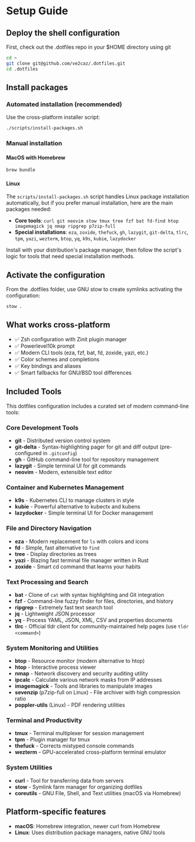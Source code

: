 # Setup Guide

## Deploy the shell configuration

First, check out the .dotfiles repo in your $HOME directory using git

```bash
cd ~
git clone git@github.com/ve2caz/.dotfiles.git
cd .dotfiles
```

## Install packages

### Automated installation (recommended)

Use the cross-platform installer script:

```bash
./scripts/install-packages.sh
```

### Manual installation

#### MacOS with Homebrew

```bash
brew bundle
```

#### Linux

The `scripts/install-packages.sh` script handles Linux package installation automatically, but if you prefer manual installation, here are the main packages needed:

- **Core tools**: `curl git neovim stow tmux tree fzf bat fd-find htop imagemagick jq nmap ripgrep p7zip-full`
- **Special installations**: `eza`, `zoxide`, `thefuck`, `gh`, `lazygit`, `git-delta`, `tlrc`, `tpm`, `yazi`, `wezterm`, `btop`, `yq`, `k9s`, `kubie`, `lazydocker`

Install with your distribution's package manager, then follow the script's logic for tools that need special installation methods.

## Activate the configuration

From the .dotfiles folder, use GNU stow to create symlinks activating the configuration:

```bash
stow .
```

## What works cross-platform

- ✅ Zsh configuration with Zinit plugin manager
- ✅ Powerlevel10k prompt
- ✅ Modern CLI tools (eza, fzf, bat, fd, zoxide, yazi, etc.)
- ✅ Color schemes and completions
- ✅ Key bindings and aliases
- ✅ Smart fallbacks for GNU/BSD tool differences

## Included Tools

This dotfiles configuration includes a curated set of modern command-line tools:

### Core Development Tools
- **git** - Distributed version control system
- **git-delta** - Syntax-highlighting pager for git and diff output (pre-configured in `.gitconfig`)
- **gh** - GitHub command-line tool for repository management
- **lazygit** - Simple terminal UI for git commands
- **neovim** - Modern, extensible text editor

### Container and Kubernetes Management
- **k9s** - Kubernetes CLI to manage clusters in style
- **kubie** - Powerful alternative to kubectx and kubens
- **lazydocker** - Simple terminal UI for Docker management

### File and Directory Navigation
- **eza** - Modern replacement for `ls` with colors and icons
- **fd** - Simple, fast alternative to `find`
- **tree** - Display directories as trees
- **yazi** - Blazing fast terminal file manager written in Rust
- **zoxide** - Smart cd command that learns your habits

### Text Processing and Search
- **bat** - Clone of `cat` with syntax highlighting and Git integration
- **fzf** - Command-line fuzzy finder for files, directories, and history
- **ripgrep** - Extremely fast text search tool
- **jq** - Lightweight JSON processor
- **yq** - Process YAML, JSON, XML, CSV and properties documents
- **tlrc** - Official tldr client for community-maintained help pages (use `tldr <command>`)

### System Monitoring and Utilities
- **btop** - Resource monitor (modern alternative to htop)
- **htop** - Interactive process viewer
- **nmap** - Network discovery and security auditing utility
- **ipcalc** - Calculate various network masks from IP addresses
- **imagemagick** - Tools and libraries to manipulate images
- **sevenzip** (p7zip-full on Linux) - File archiver with high compression ratio
- **poppler-utils** (Linux) - PDF rendering utilities

### Terminal and Productivity
- **tmux** - Terminal multiplexer for session management
- **tpm** - Plugin manager for tmux
- **thefuck** - Corrects mistyped console commands
- **wezterm** - GPU-accelerated cross-platform terminal emulator

### System Utilities
- **curl** - Tool for transferring data from servers
- **stow** - Symlink farm manager for organizing dotfiles
- **coreutils** - GNU File, Shell, and Text utilities (macOS via Homebrew)

## Platform-specific features

- **macOS**: Homebrew integration, newer curl from Homebrew
- **Linux**: Uses distribution package managers, native GNU tools

